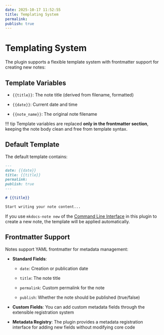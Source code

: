 ```yaml
---
date: 2025-10-17 11:52:55
title: Templating System
permalink: 
publish: true
---
```


# Templating System

The plugin supports a flexible template system with frontmatter support for creating new notes:

## Template Variables

- `{{title}}`: The note title (derived from filename, formatted)

- `{{date}}`: Current date and time

- `{{note_name}}`: The original note filename

!!! tip
    Template variables are replaced **only in the frontmatter section**, keeping the note body clean and free from template syntax.

## Default Template

The default template contains:

```markdown
---
date: {{date}}
title: {{title}}
permalink: 
publish: true
---

# {{title}}

Start writing your note content...
```

If you use `mkdocs-note new` of the [Command Line Interface](cli.md) in this plugin to create a new note, the template will be applied automatically.

<!-- But notice that the template file above should be created manually by yourself in order to make the plugin automatically apply it. -->

## Frontmatter Support

Notes support YAML frontmatter for metadata management:

- **Standard Fields**:
  
  - `date`: Creation or publication date

  - `title`: The note title
  
  - `permalink`: Custom permalink for the note
  
  - `publish`: Whether the note should be published (true/false)

- **Custom Fields**: You can add custom metadata fields through the extensible registration system

- **Metadata Registry**: The plugin provides a metadata registration interface for adding new fields without modifying core code
